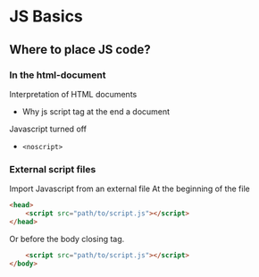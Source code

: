# JS Basics

## Where to place JS code?

### In the html-document
Interpretation of HTML documents
- Why js script tag at the end a document

Javascript turned off
- `<noscript>`

### External script files
Import Javascript from an external file
At the beginning of the file
```html
<head>
    <script src="path/to/script.js"></script>
</head>
```

Or before the body closing tag.
```html
    <script src="path/to/script.js"></script>
</body>
```
